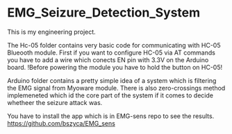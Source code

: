 # EMG_Seizure_Detection_System
This is my engineering project. 

The Hc-05 folder contains very basic code for communicating with HC-05 Blueooth module. 
First if you want to configure HC-05 via AT commands you have to add a wire which conects EN pin with 3.3V on the Arduino board. 
!Before powering the module you have to hold the button on HC-05! 

Arduino folder contains a pretty simple idea of a system which is filtering the EMG signal from Myoware module. 
There is also zero-crossings method implemeneted which id the core part of the system if it comes to decide whetheer the seizure attack was. 

You have to install the app which is in EMG-sens repo to see the results. https://github.com/bszyca/EMG_sens

